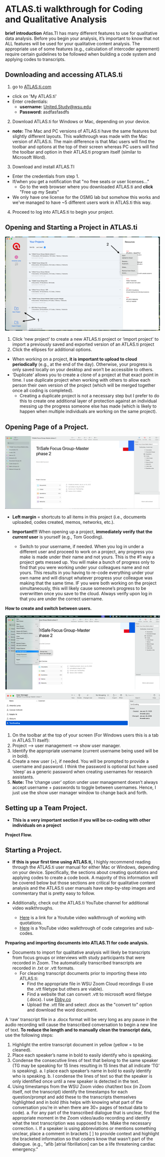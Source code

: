 # ATLAS.ti walkthrough for Coding and Qualitative Analysis

**brief introduction**
Atlas.TI has many different features to use for qualitative data analysis. Before you begin your analysis, it’s important to know that not ALL features will be used for your qualitative content analysis. The appropriate use of some features (e.g., calculation of intercoder agreement) require certain guidelines to be followed when building a code system and applying codes to transcripts. 

## Downloading and accessing ATLAS.ti

1. go to [ATLAS.ti.com](https://atlasti.com/)
- click on 'My ATLAS.ti'
- Enter credentials:
  - **username:** United.Study@wsu.edu
  - **Password:** asdfasfasdfs
2. Download ATLAS.ti for Windows or Mac, depending on your device.
- **note:** The Mac and PC versions of ATLAS.ti have the same features but slightly different layouts. This walkthrough was made with the Mac version of ATLAS.ti. The main difference is that Mac users will find the toolbar and options at the top of their screen whereas PC users will find the toolbar and option in their ATLAS.ti program itself (similar to Microsoft Word).

3. Download and install ATLAS.TI 
 - Enter the credentials from step 1. 
 - If/when you get a notification that "no free seats or user licenses..."
   - Go to the web browser where you downloaded ATLAS.ti and **click** "Free up my Seats"
 - We only have one license for the OSMG lab but somehow this works and we've managed to have ~5 different users work in ATLAS.ti this way. 
4. Proceed to log into ATLAS.ti to begin your project. 


## Opening and Starting a Project in ATLAS.ti
![Opening and running ATLAS.ti](ATLAS.ti_pictures/ATLASti_login_screen.png) 
1. Click ‘new project’ to create a new ATLAS.ti project or ‘import project’ to import a previously saved and exported version of an ATLAS.ti project
2. Click the ellipses for additional options. 
- When working on a project, **it is important to upload to cloud periodically** (e.g., at the end of the day). Otherwise, your progress is only saved locally on your desktop and won’t be accessible to others. 
- ‘Duplicate’ allows you to create a clone of a project at that exact point in time. I use duplicate project when working with others to allow each person their own version of the project (which will be merged together once all coding is completed). 
  - Creating a duplicate project is not a necessary step but I prefer to do this to create one additional layer of protection against an individual messing up the progress someone else has made (which is likely to happen when multiple individuals are working on the same project). 

## Opening Page of a Project.

![Home page of a project](ATLAS.ti_pictures/ATLASti_opened_project.png)

- **Left margin** = shortcuts to all items in this project (i.e., documents uploaded, codes created, memos, networks, etc.). 

-  **Important!!!** When opening up a project, __immediately verify that the *current* user__ is yourself (e.g., Tom Gooding). 
   -  Switch to your username, if needed. When you log in under a different user and proceed to work on a project, any progress you make is made under their name and not yours. This is the #1 way a project gets messed up. You will make a bunch of progress only to find that you were working under your colleagues name and not yours. This results in you having to re-code everything under your own name and will disrupt whatever progress your colleague was making that the same time. IF you were both working on the project simultaneously, this will likely cause someone’s progress to be overwritten once you save to the cloud. Always verify upon log in that you are under the correct username.
   
**How to create and switch between users.** 

![Navigating User management](ATLAS.ti_pictures/ATLASti_user_management.png)

1. On the toolbar at the top of your screen (For Windows users this is a tab in ATLAS.TI itself):
2. Project --> user management --> show user manager.
3. Identify the appropriate username (current username being used will be in bold). 
4. Create a new user (+), if needed. You will be prompted to provide a username and password. I think the password is optional but have used ‘sleep’ as a generic password when creating usernames for research assistants. 
5. **Note:** The ‘change user’ option under user management doesn’t always accept username + passwords to toggle between usernames. Hence, I just use the show user manager window to change back and forth. 

## Setting up a Team Project. 
- **This is a very important section if you will be co-coding with other individuals on a project**

**Project Flow.**



## Starting a Project.
- **If this is your first time using ATLAS.ti,** I highly recommend reading through the ATLAS.ti user manual for either Mac or Windows, depending on your device. Specifically, the sections about creating quotations and applying codes to create a code book. A majority of this information will be covered below but those sections are critical for qualitative content analysis and the ATLAS.ti user manuals have step-by-step images and commentary that is pretty easy to follow. 
 
- Additionally, check out the ATLAS.ti YouTube channel for additional video walkthroughs.
  - [Here](https://www.youtube.com/watch?v=ym8PaAym9js) is a link for a Youtube video walkthrough of working with quotations.
  - [Here](https://www.youtube.com/watch?v=4CVkB90mrsY) is a YouTube video walkthrough of code categories and sub-codes. 

**Preparing and importing documents into ATLAS.TI for code analysis.**

- Documents to import for qualitative analysis will likely be transcripts from focus groups or interviews with study participants that were recorded in Zoom. The automatically transcribed transcripts are recorded in .txt or .vtt formats.
  - For cleaning transcript documents prior to importing these into ATLAS.ti:
    - Find the appropriate file in WSU Zoom Cloud recordings (I use the .vtt filetype but others are viable).
    - Find a website that can convert .vtt to microsoft word filetype (.docx). I use [Ebby.co](https://ebby.co/subtitle-tools/converter/vtt-to-docx)
    - Upload the .vtt file and select .docx as the "convert to" option and download the word document. 

A ‘raw’ transcript file in a .docx format will be very long as any pause in the audio recording will cause the transcribed conversation to begin a new line of text. **To reduce the length and to manually clean the transcript data,** use the following steps:

1.	Highlight the entire transcript document in yellow (yellow = to be cleaned). 
2.	Place each speaker’s name in bold to easily identify who is speaking. 
3.	Condense the consecutive lines of text that belong to the same speaker (TG may be speaking for 15 lines resulting in 15 lines that all indicate ‘TG’ is speaking). 
a.	I place each speaker’s name in bold to easily identify who is speaking.
b.	I condense the lines of text so that the speaker is only identified once until a new speaker is detected in the text.
4.	Using timestamps from the WSU Zoom video chat/text box (in Zoom itself, not the transcript) identify the timestamps for each question/prompt and add these to the transcripts themselves highlighted and in bold (this helps with knowing what part of the conversation you’re in when there are 30+ pages of textual data to code). 
a.	For any part of the transcribed dialogue that is unclear, find the appropriate moment in the Zoom video/audio recording and identify what the text transcription was supposed to be. Make the necessary correction. 
i.	If a speaker is using abbreviations or mentions something unclear, place a comment in brackets [ ] to provide context and highlight the bracketed information so that coders know that wasn’t part of the dialogue. (e.g., “afib [atrial fibrillation] can be a life threatening cardiac emergency.”
